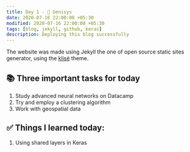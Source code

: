 ```yaml
---
title: Day 1 - 💫 Genisys
date: 2020-07-16 22:00:00 +05:30
modified: 2020-07-16 22:00:00 +05:30
tags: [blog, jekyll, github, keras]
description: Deploying this blog successfully
---
```


The website was made using Jekyll the one of open source static sites generator, using the <a href="https://github.com/piharpi/jekyll-klise" target="_blank" rel="noopener">klisé</a> theme.

## 📚 Three important tasks for today

1. Study advanced neural networks on Datacamp
2. Try and employ a clustering algorithm
3. Work with geospatial data

## ✅ Things I learned today:

1. Using shared layers in Keras